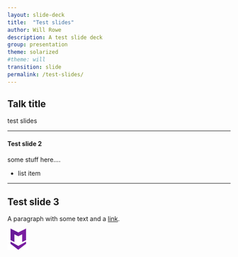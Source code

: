 ```yaml
---
layout: slide-deck
title:  "Test slides"
author: Will Rowe
description: A test slide deck
group: presentation
theme: solarized
#theme: will
transition: slide
permalink: /test-slides/
---
```


<section data-markdown data-separator="^\n----\n" data-separator-vertical="^\n---\n">

## Talk title

test slides

---

#### Test slide 2

some stuff here....
 * list item


----

## Test slide 3

A paragraph with some text and a [link](http://hakim.se).

![alt text](https://github.com/adam-p/markdown-here/raw/master/src/common/images/icon48.png)

</section>
